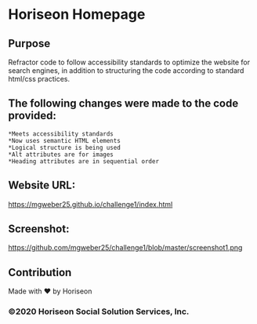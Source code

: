 # Horiseon Homepage

## Purpose
Refractor code to follow accessibility standards to optimize the website for search engines, in addition to structuring the code according to standard html/css practices.

## The following changes were made to the code provided:
    *Meets accessibility standards
    *Now uses semantic HTML elements
    *Logical structure is being used
    *Alt attributes are for images
    *Heading attributes are in sequential order

## Website URL:
https://mgweber25.github.io/challenge1/index.html

## Screenshot:
https://github.com/mgweber25/challenge1/blob/master/screenshot1.png



## Contribution
Made with ❤️ by Horiseon

### ©️2020 Horiseon Social Solution Services, Inc.
